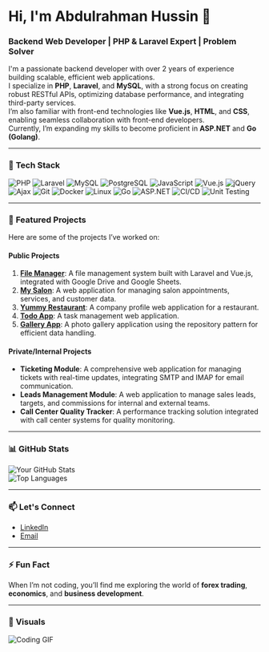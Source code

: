 # Hi, I'm Abdulrahman Hussin 👋  
### Backend Web Developer | PHP & Laravel Expert | Problem Solver  

I'm a passionate backend developer with over 2 years of experience building scalable, efficient web applications.  
I specialize in **PHP**, **Laravel**, and **MySQL**, with a strong focus on creating robust RESTful APIs, optimizing database performance, and integrating third-party services.  
I’m also familiar with front-end technologies like **Vue.js**, **HTML**, and **CSS**, enabling seamless collaboration with front-end developers.  
Currently, I’m expanding my skills to become proficient in **ASP.NET** and **Go (Golang)**.  

---

### 🔧 **Tech Stack**  
![PHP](https://img.shields.io/badge/PHP-777BB4?style=for-the-badge&logo=php&logoColor=white) ![Laravel](https://img.shields.io/badge/Laravel-FF2D20?style=for-the-badge&logo=laravel&logoColor=white) ![MySQL](https://img.shields.io/badge/MySQL-4479A1?style=for-the-badge&logo=mysql&logoColor=white) ![PostgreSQL](https://img.shields.io/badge/PostgreSQL-4169E1?style=for-the-badge&logo=postgresql&logoColor=white) ![JavaScript](https://img.shields.io/badge/JavaScript-F7DF1E?style=for-the-badge&logo=javascript&logoColor=black) ![Vue.js](https://img.shields.io/badge/Vue.js-4FC08D?style=for-the-badge&logo=vue.js&logoColor=white) ![jQuery](https://img.shields.io/badge/jQuery-0769AD?style=for-the-badge&logo=jquery&logoColor=white) ![Ajax](https://img.shields.io/badge/Ajax-008FC7?style=for-the-badge&logo=ajax&logoColor=white) ![Git](https://img.shields.io/badge/Git-F05032?style=for-the-badge&logo=git&logoColor=white) ![Docker](https://img.shields.io/badge/Docker-2496ED?style=for-the-badge&logo=docker&logoColor=white) ![Linux](https://img.shields.io/badge/Linux-FCC624?style=for-the-badge&logo=linux&logoColor=black) ![Go](https://img.shields.io/badge/Go-00ADD8?style=for-the-badge&logo=go&logoColor=white) ![ASP.NET](https://img.shields.io/badge/ASP.NET-512BD4?style=for-the-badge&logo=.net&logoColor=white) ![CI/CD](https://img.shields.io/badge/CI/CD-2088FF?style=for-the-badge&logo=github-actions&logoColor=white) ![Unit Testing](https://img.shields.io/badge/Unit_Testing-25A162?style=for-the-badge&logo=testing-library&logoColor=white)  

---

### 🚀 **Featured Projects**  
Here are some of the projects I’ve worked on:  

#### **Public Projects**  
1. **[File Manager](link)**: A file management system built with Laravel and Vue.js, integrated with Google Drive and Google Sheets.  
2. **[My Salon](https://github.com/abdulrahmanhussin1/MySalon)**: A web application for managing salon appointments, services, and customer data.  
3. **[Yummy Restaurant](link)**: A company profile web application for a restaurant.  
4. **[Todo App](link)**: A task management web application.  
5. **[Gallery App](link)**: A photo gallery application using the repository pattern for efficient data handling.  

#### **Private/Internal Projects**  
- **Ticketing Module**: A comprehensive web application for managing tickets with real-time updates, integrating SMTP and IMAP for email communication.  
- **Leads Management Module**: A web application to manage sales leads, targets, and commissions for internal and external teams.  
- **Call Center Quality Tracker**: A performance tracking solution integrated with call center systems for quality monitoring.  

---

### 📊 **GitHub Stats**  
![Your GitHub Stats](https://github-readme-stats.vercel.app/api?username=abdulrahmanhussin1&show_icons=true&theme=dark)  
![Top Languages](https://github-readme-stats.vercel.app/api/top-langs/?username=abdulrahmanhussin1&layout=compact&theme=dark&hide=html,css)  

---

### 📫 **Let's Connect**  
- [LinkedIn](https://www.linkedin.com/in/abdulrahman-hussin-1a2b3c/)  
- [Email](mailto:abdelrahman.hussin1@gmail.com)  
<!-- - [Portfolio](link) (Coming soon!) -->  

---

### ⚡ **Fun Fact**  
When I’m not coding, you’ll find me exploring the world of **forex trading**, **economics**, and **business development**.  

---

### 🎨 **Visuals**  
![Coding GIF](https://media3.giphy.com/media/v1.Y2lkPTc5MGI3NjExYnN3ZHEzN2pqNzR0dHA5MXc0MzNrbmV1cjlsbTF0ZW5rOWFodDBobyZlcD12MV9pbnRlcm5hbF9naWZfYnlfaWQmY3Q9Zw/f3iwJFOVOwuy7K6FFw/giphy.gif)  
